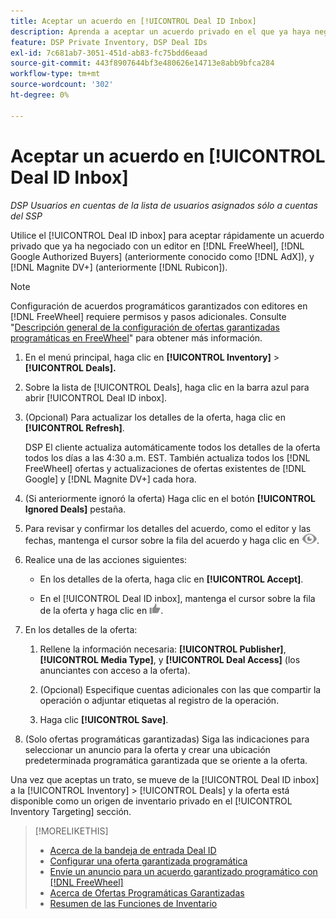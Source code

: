 ```yaml
---
title: Aceptar un acuerdo en [!UICONTROL Deal ID Inbox]
description: Aprenda a aceptar un acuerdo privado en el que ya haya negociado con un editor [!DNL FreeWheel], [!DNL Google Authorized Buyers] (anteriormente conocido como [!DNL AdX]), and [!DNL Magnite DV+] (anteriormente [!DNL Rubicon]) usando la Bandeja de entrada de Deal ID.
feature: DSP Private Inventory, DSP Deal IDs
exl-id: 7c681ab7-3051-451d-ab83-fc75bdd6eaad
source-git-commit: 443f8907644bf3e480626e14713e8abb9bfca284
workflow-type: tm+mt
source-wordcount: '302'
ht-degree: 0%

---
```


# Aceptar un acuerdo en [!UICONTROL Deal ID Inbox]

*DSP Usuarios en cuentas de la lista de usuarios asignados sólo a cuentas del SSP*

Utilice el [!UICONTROL Deal ID inbox] para aceptar rápidamente un acuerdo privado que ya ha negociado con un editor en [!DNL FreeWheel], [!DNL Google Authorized Buyers] (anteriormente conocido como [!DNL AdX]), y [!DNL Magnite DV+] (anteriormente [!DNL Rubicon]).

>[!NOTE]
>
>Configuración de acuerdos programáticos garantizados con editores en [!DNL FreeWheel] requiere permisos y pasos adicionales. Consulte &quot;[Descripción general de la configuración de ofertas garantizadas programáticas en FreeWheel](freewheel-overview.md)&quot; para obtener más información.

1. En el menú principal, haga clic en **[!UICONTROL Inventory]** > **[!UICONTROL Deals].**

1. Sobre la lista de [!UICONTROL Deals], haga clic en la barra azul para abrir [!UICONTROL Deal ID inbox].

1. (Opcional) Para actualizar los detalles de la oferta, haga clic en **[!UICONTROL Refresh]**.

   DSP El cliente actualiza automáticamente todos los detalles de la oferta todos los días a las 4:30 a.m. EST. También actualiza todos los [!DNL FreeWheel] ofertas y actualizaciones de ofertas existentes de [!DNL Google] y [!DNL Magnite DV+] cada hora.

1. (Si anteriormente ignoró la oferta) Haga clic en el botón **[!UICONTROL Ignored Deals]** pestaña.

1. Para revisar y confirmar los detalles del acuerdo, como el editor y las fechas, mantenga el cursor sobre la fila del acuerdo y haga clic en ![Revisar](/help/dsp/assets/review.png).

1. Realice una de las acciones siguientes:

   * En los detalles de la oferta, haga clic en **[!UICONTROL Accept]**.

   * En el [!UICONTROL Deal ID inbox], mantenga el cursor sobre la fila de la oferta y haga clic en ![Aceptar](/help/dsp/assets/accept.png).

1. En los detalles de la oferta:
   1. Rellene la información necesaria: **[!UICONTROL Publisher]**, **[!UICONTROL Media Type]**, y **[!UICONTROL Deal Access]** (los anunciantes con acceso a la oferta).
   1. (Opcional) Especifique cuentas adicionales con las que compartir la operación o adjuntar etiquetas al registro de la operación.

   1. Haga clic **[!UICONTROL Save]**.

1. (Solo ofertas programáticas garantizadas) Siga las indicaciones para seleccionar un anuncio para la oferta y crear una ubicación predeterminada programática garantizada que se oriente a la oferta.

Una vez que aceptas un trato, se mueve de la [!UICONTROL Deal ID inbox] a la [!UICONTROL Inventory] > [!UICONTROL Deals] y la oferta está disponible como un origen de inventario privado en el [!UICONTROL Inventory Targeting] sección.

>[!MORELIKETHIS]
>
>* [Acerca de la bandeja de entrada Deal ID](deal-id-inbox-about.md)
>* [Configurar una oferta garantizada programática](programmatic-guaranteed-set-up.md)
>* [Envíe un anuncio para un acuerdo garantizado programático con [!DNL FreeWheel]](freewheel-submit.md)
>* [Acerca de Ofertas Programáticas Garantizadas](programmatic-guaranteed-about.md)
>* [Resumen de las Funciones de Inventario](inventory-overview.md)

